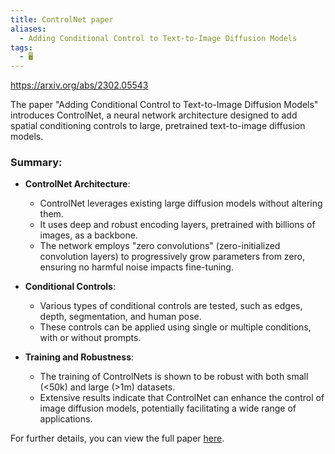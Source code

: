 ```yaml
---
title: ControlNet paper
aliases:
  - Adding Conditional Control to Text-to-Image Diffusion Models
tags:
  - 🖥️
---
```


https://arxiv.org/abs/2302.05543

The paper "Adding Conditional Control to Text-to-Image Diffusion Models" introduces ControlNet, a neural network architecture designed to add spatial conditioning controls to large, pretrained text-to-image diffusion models.

### Summary:

- **ControlNet Architecture**:
    
    - ControlNet leverages existing large diffusion models without altering them.
    - It uses deep and robust encoding layers, pretrained with billions of images, as a backbone.
    - The network employs "zero convolutions" (zero-initialized convolution layers) to progressively grow parameters from zero, ensuring no harmful noise impacts fine-tuning.

- **Conditional Controls**:
    
    - Various types of conditional controls are tested, such as edges, depth, segmentation, and human pose.
    - These controls can be applied using single or multiple conditions, with or without prompts.  

- **Training and Robustness**:
    
    - The training of ControlNets is shown to be robust with both small (<50k) and large (>1m) datasets.
    - Extensive results indicate that ControlNet can enhance the control of image diffusion models, potentially facilitating a wide range of applications.

For further details, you can view the full paper [here](https://arxiv.org/abs/2302.05543).

